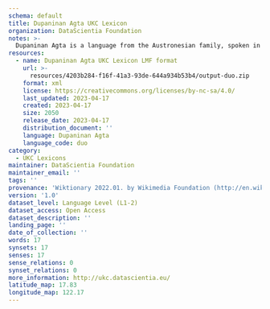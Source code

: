 ```yaml
---
schema: default
title: Dupaninan Agta UKC Lexicon
organization: DataScientia Foundation
notes: >-
  Dupaninan Agta is a language from the Austronesian family, spoken in Oceania. The UKC Lexicon of Dupaninan Agta is represented as a lexico-semantic network. It consists of words, word senses, synsets, as well as sense-level and synset-level relationships.
resources:
  - name: Dupaninan Agta UKC Lexicon LMF format
    url: >-
      resources/4203b284-f16f-41a3-93de-644a934b53b4/output-duo.zip
    format: xml
    license: https://creativecommons.org/licenses/by-nc-sa/4.0/
    last_updated: 2023-04-17
    created: 2023-04-17
    size: 2050
    release_date: 2023-04-17
    distribution_document: ''
    language: Dupaninan Agta
    language_code: duo
category:
  - UKC Lexicons
maintainer: DataScientia Foundation
maintainer_email: ''
tags: ''
provenance: 'Wiktionary 2022.01. by Wikimedia Foundation (http://en.wiktionary.org); Princeton WordNet 2.1 by Princeton University (https://wordnet.princeton.edu)'
version: '1.0'
dataset_level: Language Level (L1-2)
dataset_access: Open Access
dataset_description: ''
landing_page: ''
date_of_collection: ''
words: 17
synsets: 17
senses: 17
sense_relations: 0
synset_relations: 0
more_information: http://ukc.datascientia.eu/
latitude_map: 17.83
longitude_map: 122.17
---
```

